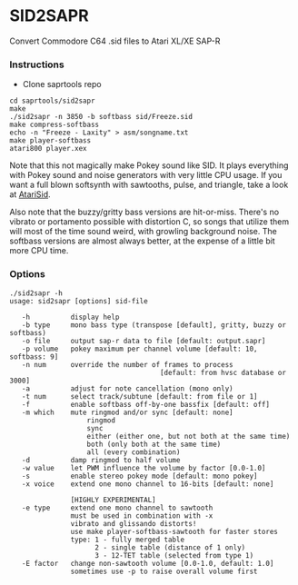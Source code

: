 # SID2SAPR

Convert Commodore C64 .sid files to Atari XL/XE SAP-R

### Instructions

* Clone saprtools repo

```
cd saprtools/sid2sapr
make
./sid2sapr -n 3850 -b softbass sid/Freeze.sid
make compress-softbass
echo -n "Freeze - Laxity" > asm/songname.txt
make player-softbass
atari800 player.xex
```

Note that this not magically make Pokey sound like SID. It plays everything with Pokey sound and noise generators with very little CPU usage. If you want a full blown softsynth with sawtooths, pulse, and triangle, take a look at [AtariSid](https://github.com/ivop/atarisid).

Also note that the buzzy/gritty bass versions are hit-or-miss. There's no vibrato or portamento possible with distortion C, so songs that utilize them will most of the time sound weird, with growling background noise. The softbass versions are almost always better, at the expense of a little bit more CPU time.  

### Options

```
./sid2sapr -h
usage: sid2sapr [options] sid-file

   -h          display help
   -b type     mono bass type (transpose [default], gritty, buzzy or softbass)
   -o file     output sap-r data to file [default: output.sapr]
   -p volume   pokey maximum per channel volume [default: 10, softbass: 9]
   -n num      override the number of frames to process
                                     [default: from hvsc database or 3000]
   -a          adjust for note cancellation (mono only)
   -t num      select track/subtune [default: from file or 1]
   -f          enable softbass off-by-one bassfix [default: off]
   -m which    mute ringmod and/or sync [default: none]
                   ringmod
                   sync
                   either (either one, but not both at the same time)
                   both (only both at the same time)
                   all (every combination)
   -d          damp ringmod to half volume
   -w value    let PWM influence the volume by factor [0.0-1.0]
   -s          enable stereo pokey mode [default: mono pokey]
   -x voice    extend one mono channel to 16-bits [default: none]

               [HIGHLY EXPERIMENTAL]
   -e type     extend one mono channel to sawtooth
               must be used in combination with -x
               vibrato and glissando distorts!
               use make player-softbass-sawtooth for faster stores
               type: 1 - fully merged table
                     2 - single table (distance of 1 only)
                     3 - 12-TET table (selected from type 1)
   -E factor   change non-sawtooth volume [0.0-1.0, default: 1.0]
               sometimes use -p to raise overall volume first
```
